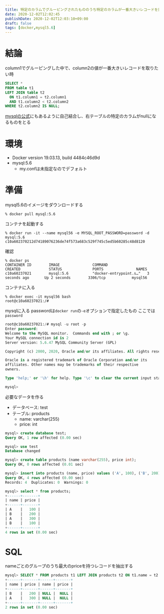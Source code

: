 ```yaml
---
title: 特定のカラムでグルーピングされたもののうち特定のカラムが一番大きいレコードを抽出するSQL
date: 2020-12-02T12:02:45
publishDate: 2020-12-02T12:03:10+09:00
draft: false
tags: [docker,mysql5.6]
---
```


# 結論
column1でグルーピングした中で、column2の値が一番大きいレコードを取りたい時
```sql
SELECT * 
FROM table t1 
LEFT JOIN table t2 
  ON t1.column1 = t2.column1 
  AND t1.column2 < t2.column2 
WHERE t2.column2 IS NULL;
```

[mysqlの公式](https://dev.mysql.com/doc/refman/5.6/ja/example-maximum-column-group-row.html)にもあるように自己結合し、右テーブルの特定のカラムがnullになるものをとる

# 環境
- Docker version 19.03.13, build 4484c46d9d
- mysql:5.6
  - my.confは未指定なのでデフォルト

# 準備
mysql5.6のイメージをダウンロードする
```shell
% docker pull mysql:5.6
```

コンテナを起動する
```shell
% docker run -it --name mysql56 -e MYSQL_ROOT_PASSWORD=password -d mysql:5.6
c10a602370212d74189076236de74f573a683c529f745c5ed5b60285c48d8120
```

確認
```shell
% docker ps
CONTAINER ID        IMAGE               COMMAND                  CREATED             STATUS              PORTS               NAMES
c10a60237021        mysql:5.6           "docker-entrypoint.s…"   3 seconds ago       Up 2 seconds        3306/tcp            mysql56
```

コンテナに入る
```shell
% docker exec -it mysql56 bash
root@c10a60237021:/#
```

mysqlに入る
passwordは`docker run`の`-e`オプションで指定したもの
ここでは`password`
```sql
root@c10a60237021:/# mysql -u root -p
Enter password:
Welcome to the MySQL monitor.  Commands end with ; or \g.
Your MySQL connection id is 2
Server version: 5.6.47 MySQL Community Server (GPL)

Copyright (c) 2000, 2020, Oracle and/or its affiliates. All rights reserved.

Oracle is a registered trademark of Oracle Corporation and/or its
affiliates. Other names may be trademarks of their respective
owners.

Type 'help;' or '\h' for help. Type '\c' to clear the current input statement.

mysql>
```

必要なデータを作る
- データベース: test
- テーブル: products
  - name: varchar(255)
  - price: int

```sql
mysql> create database test;
Query OK, 1 row affected (0.00 sec)
```
```sql
mysql> use test
Database changed
```
```sql
mysql> create table products (name varchar(255), price int);
Query OK, 0 rows affected (0.01 sec)
```
```sql
mysql> insert into products (name, price) values ('A', 100), ('B', 200), ('A', 300), ('B', 100);
Query OK, 4 rows affected (0.00 sec)
Records: 4  Duplicates: 0  Warnings: 0
```
```sql
mysql> select * from products;
+------+-------+
| name | price |
+------+-------+
| A    |   100 |
| B    |   200 |
| A    |   300 |
| B    |   100 |
+------+-------+
4 rows in set (0.00 sec)
```

# SQL
nameごとのグループのうち最大のpriceを持つレコードを抽出する
```sql
mysql> SELECT * FROM products t1 LEFT JOIN products t2 ON t1.name = t2.name AND t1.price < t2.price WHERE t2.price IS NULL;
+------+-------+------+-------+
| name | price | name | price |
+------+-------+------+-------+
| B    |   200 | NULL |  NULL |
| A    |   300 | NULL |  NULL |
+------+-------+------+-------+
2 rows in set (0.00 sec)
```

